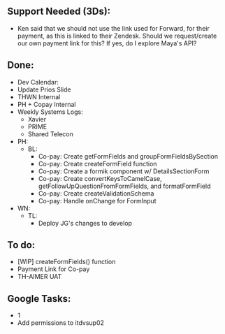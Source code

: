 ## Support Needed (3Ds):
  - Ken said that we should not use the link used for Forward, for their payment, as this is linked to their Zendesk. Should we request/create our own payment link for this? If yes, do I explore Maya's API?
## Done:
  - Dev Calendar:
  - Update Prios Slide
  - THWN Internal
  - PH + Copay Internal
  - Weekly Systems Logs:
    - Xavier
    - PRIME
    - Shared Telecon
  - PH:
    - BL:
        - Co-pay: Create getFormFields and groupFormFieldsBySection
        - Co-pay: Create createFormField function
        - Co-pay: Create a formik component w/ DetailsSectionForm
        - Co-pay: Create convertKeysToCamelCase, getFollowUpQuestionFromFormFields, and formatFormField
        - Co-pay: Create createValidationSchema
        - Co-pay: Handle onChange for FormInput
  - WN:
      - TL:
          - Deploy JG's changes to develop
## To do:
  - [WIP] createFormFields() function
  - Payment Link for Co-pay
  - TH-AIMER UAT
## Google Tasks:
  - 1
  - Add permissions to itdvsup02